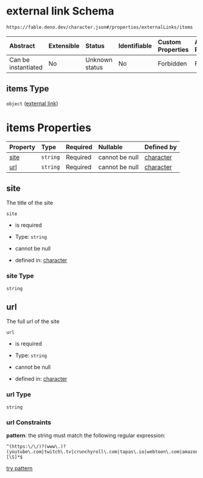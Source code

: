 # external link Schema

```txt
https://fable.deno.dev/character.json#/properties/externalLinks/items
```



| Abstract            | Extensible | Status         | Identifiable | Custom Properties | Additional Properties | Access Restrictions | Defined In                                                       |
| :------------------ | :--------- | :------------- | :----------- | :---------------- | :-------------------- | :------------------ | :--------------------------------------------------------------- |
| Can be instantiated | No         | Unknown status | No           | Forbidden         | Forbidden             | none                | [character.json\*](../out/character.json "open original schema") |

## items Type

`object` ([external link](character-properties-external-links-external-link.md))

# items Properties

| Property      | Type     | Required | Nullable       | Defined by                                                                                                                                                                |
| :------------ | :------- | :------- | :------------- | :------------------------------------------------------------------------------------------------------------------------------------------------------------------------ |
| [site](#site) | `string` | Required | cannot be null | [character](character-properties-external-links-external-link-properties-site.md "https://fable.deno.dev/character.json#/properties/externalLinks/items/properties/site") |
| [url](#url)   | `string` | Required | cannot be null | [character](character-properties-external-links-external-link-properties-url.md "https://fable.deno.dev/character.json#/properties/externalLinks/items/properties/url")   |

## site

The title of the site

`site`

*   is required

*   Type: `string`

*   cannot be null

*   defined in: [character](character-properties-external-links-external-link-properties-site.md "https://fable.deno.dev/character.json#/properties/externalLinks/items/properties/site")

### site Type

`string`

## url

The full url of the site

`url`

*   is required

*   Type: `string`

*   cannot be null

*   defined in: [character](character-properties-external-links-external-link-properties-url.md "https://fable.deno.dev/character.json#/properties/externalLinks/items/properties/url")

### url Type

`string`

### url Constraints

**pattern**: the string must match the following regular expression:&#x20;

```regexp
^(https:\/\/)?(www\.)?(youtube\.com|twitch\.tv|crunchyroll\.com|tapas\.io|webtoon\.com|amazon\.com)[\S]*$
```

[try pattern](https://regexr.com/?expression=%5E\(https%3A%5C%2F%5C%2F\)%3F\(www%5C.\)%3F\(youtube%5C.com%7Ctwitch%5C.tv%7Ccrunchyroll%5C.com%7Ctapas%5C.io%7Cwebtoon%5C.com%7Camazon%5C.com\)%5B%5CS%5D*%24 "try regular expression with regexr.com")
